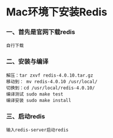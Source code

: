 # Mac环境下安装Redis
### 一、首先是官网下载redis
```
自行下载
```
### 二、安装与编译
```
解压：tar zxvf redis-4.0.10.tar.gz
移动到： mv redis-4.0.10 /usr/local/
切换到：cd /usr/local/redis-4.0.10/
编译测试 sudo make test
编译安装 sudo make install
```
### 三、启动redis
```
输入redis-server启动redis
```